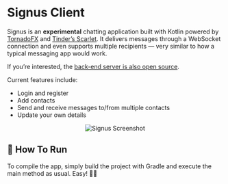 # Signus Client
Signus is an **experimental** chatting application built with Kotlin powered by [TornadoFX](https://tornadofx.io/) and [Tinder’s Scarlet](https://github.com/Tinder/Scarlet). It delivers messages through a WebSocket connection and even supports multiple recipients — very similar to how a typical messaging app would work.

If you’re interested, the [back-end server is also open source](https://github.com/Masfik/signus-server/).

Current features include:
- Login and register
- Add contacts
- Send and receive messages to/from multiple contacts
- Update your own details

<p align="center">
  <img src="https://i.imgur.com/IfDe3LS.png" alt="Signus Screenshot" />
</p>

## 🚀 How To Run
To compile the app, simply build the project with Gradle and execute the main method as usual. Easy! 🤜🤛
